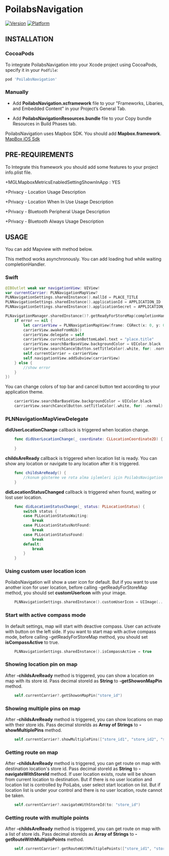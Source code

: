 # PoilabsNavigation
[![Version](https://img.shields.io/cocoapods/v/PoilabsNavigation.svg?style=flat)](https://cocoapods.org/pods/PoilabsNavigation)
[![Platform](https://img.shields.io/cocoapods/p/PoilabsNavigation.svg?style=flat)](https://cocoapods.org/pods/PoilabsNavigation)

## INSTALLATION

### CocoaPods

To integrate PoilabsNavigation into your Xcode project using CocoaPods, specify it in your `Podfile`:

```ruby
pod 'PoilabsNavigation'
```

### Manually

* Add **PoilabsNavigation.xcframework** file to your "Frameworks, Libaries, and Embedded Content" in your Project’s General Tab.

* Add **PoilabsNavigationResources.bundle** file to your Copy bundle Resources in Build Phases tab.


PoilabsNavigation uses Mapbox SDK. You should add **Mapbox.framework**.  
[MapBox iOS Sdk](https://www.mapbox.com/ios-sdk/)

## PRE-REQUIREMENTS
To Integrate this framework you should add some features to your project info.plist file.

+MGLMapboxMetricsEnabledSettingShownInApp : YES

+Privacy - Location Usage Description

+Privacy - Location When In Use Usage Description

+Privacy - Bluetooth Peripheral Usage Description

+Privacy - Bluetooth Always Usage Description

## USAGE

You can add Mapview with method below.

This method works asynchronously. You can add loading hud while waiting completionHandler.

### Swift

```swift
@IBOutlet weak var navigationView: UIView!
var currentCarrier: PLNNavigationMapView?
PLNNavigationSettings.sharedInstance().mallId = PLACE_TITLE
PLNNavigationSettings.sharedInstance().applicationId = APPLICATION_ID         
PLNNavigationSettings.sharedInstance().applicationSecret = APPLICATION_SECRET_KEY

PLNavigationManager.sharedInstance()?.getReadyForStoreMap(completionHandler: { (error) in
	if error == nil {
    	let carrierView = PLNNavigationMapView(frame: CGRect(x: 0, y: 0, width: self.navigationView.bounds.size.width, height: self.navigationView.bounds.size.height))
    	carrierView.awakeFromNib()
    	carrierView.delegate = self
    	carrierView.curretLocationBottomLabel.text = "place.title"
    	carrierView.searchBarBaseView.backgroundColor = UIColor.black
    	carrierView.searchCancelButton.setTitleColor(.white, for: .normal)
    	self.currentCarrier = carrierView
    	self.navigationView.addSubview(carrierView)
    } else {
    	//show error
    }
})
```

You can change colors of top bar and cancel button text according to your application theme.

```swift
    carrierView.searchBarBaseView.backgroundColor = UIColor.black
    carrierView.searchCancelButton.setTitleColor(.white, for: .normal)
```

### PLNNavigationMapViewDelegate

**didUserLocationChange** callback is triggered when location change.

```swift
    func didUserLocationChange(_ coordinate: CLLocationCoordinate2D) {
        
    }
```

**childsAreReady** callback is triggered when location list is ready. You can show any location or navigate to any location after it is triggered.

```swift
    func childsAreReady() {
        //konum gösterme ve rota alma işlemleri için PoilabsNavigation Sdk hazır
    }
```

**didLocationStatusChanged** callback is triggered when found, waiting or lost user location.

```swift
    func didLocationStatusChange(_ status: PLLocationStatus) {
        switch status {
        case PLLocationStatusWaiting:
            break
        case PLLocationStatusNotFound:
            break
        case PLLocationStatusFound:
            break
        default:
            break
        }
    }
```

### Using custom user location icon

PoilabsNavigation will show a user icon for default. But if you want to use another icon for user location, before calling -getReadyForStoreMap method, you should set **customUserIcon** with your image.

```swift
	PLNNavigationSettings.sharedInstance().customUserIcon = UIImage(...
```

### Start with active compass mode

In default settings, map will start with deactive compass. User can activate with button on the left side. If you want to start map with active compass mode, before calling -getReadyForStoreMap method, you should set **isCompassActive** to true.


```swift
	PLNNavigationSettings.sharedInstance().isCompassActive = true
```

### Showing location pin on map

After **-childsAreReady** method is triggered, you can show a location on map with its store id. Pass decimal storeId as **String** to **-getShowonMapPin** method.

```swift
	self.currentCarrier?.getShowonMapPin("store_id")
```

### Showing multiple pins on map

After **-childsAreReady** method is triggered, you can show locations on map with their store ids. Pass decimal storeIds as **Array of Strings** to **-showMultiplePins** method.

```swift
	self.currentCarrier?.showMultiplePins(["store_id1", "store_id2", "store_id3"])
```

### Getting route on map

After **-childsAreReady** method is triggered, you can get route on map with destination location's store id. Pass decimal storeId as **String** to **-navigateWithStoreId** method. If user location exists, route will be shown from current location to destination. But if there is no user location and location list is controlled by PoiLabs, user select start location on list. But if location list is under your control and there is no user location, route cannot be taken.


```swift
	self.currentCarrier?.navigateWithStoreId(to: "store_id")
```

### Getting route with multiple points

After **-childsAreReady** method is triggered, you can get route on map with a list of store ids. Pass decimal storeIds as **Array of Strings** to **-getRouteWithMultiplePoints** method.

```swift
	self.currentCarrier?.getRouteWithMultiplePoints(["store_id1", "store_id2", "store_id3"])
```
